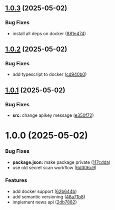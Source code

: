 ## [1.0.3](https://github.com/Khumozin/news-api/compare/v1.0.2...v1.0.3) (2025-05-02)


### Bug Fixes

* install all deps on docker ([881e474](https://github.com/Khumozin/news-api/commit/881e474a6ddb42e54f8b2f4a871543d91d5cd6bb))

## [1.0.2](https://github.com/Khumozin/news-api/compare/v1.0.1...v1.0.2) (2025-05-02)


### Bug Fixes

* add typescript to docker ([cd940b0](https://github.com/Khumozin/news-api/commit/cd940b0cc5707c7a5698c36f28dedb0872c9ad11))

## [1.0.1](https://github.com/Khumozin/news-api/compare/v1.0.0...v1.0.1) (2025-05-02)


### Bug Fixes

* **src:** change apikey message ([e350f72](https://github.com/Khumozin/news-api/commit/e350f7237eb5b9bd94c9f0faa02678099cf9c0eb))

# 1.0.0 (2025-05-02)


### Bug Fixes

* **package.json:** make package private ([117cdda](https://github.com/Khumozin/news-api/commit/117cdda0daf2f8ba0538994a0a01b9bb257330e8))
* use old secret scan workflow ([6d306c9](https://github.com/Khumozin/news-api/commit/6d306c94766896977e3ab5ebe34d566203d707da))


### Features

* add docker support ([62b644b](https://github.com/Khumozin/news-api/commit/62b644b2b20b10eace775af0c3310c8f53a89654))
* add semantic versioning ([48a71b8](https://github.com/Khumozin/news-api/commit/48a71b858e4fdeba59d50e73e0537bb266eb6728))
* implement news api ([2db7882](https://github.com/Khumozin/news-api/commit/2db7882dc09c6566e25ff38429f8884dac0dc41b))
